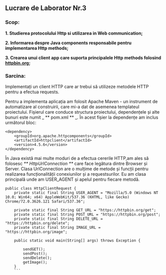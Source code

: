## Lucrare de Laborator Nr.3

### Scop:
__1. Studierea protocolului Http si utilizarea in Web communication;__

__2. Informarea despre Java components responsabile pentru implementarea Http methods;__

__3. Crearea unui client app care suporta principalele Http methods folosind [httpbin.org](httpbin.org);__

### Sarcina:
Implementați un client HTTP care ar trebui să utilizeze metodele HTTP pentru a efectua requests.

Pentru a implementa aplicația am folosit Apache Maven - un instrument de automatizare al construirii,
care mi-a dat de asemenea templateul proiectului. Fișierul care conduce structura proiectului, dependențele și alte bunuri este numit _ ** pom.xml ** _. 
În acest fișier la dependențe am inclus următorul bloc:
```
<dependency>
    <groupId>org.apache.httpcomponents</groupId>
    <artifactId>httpclient</artifactId>
    <version>4.5.6</version>
</dependency>
```
În Java există mai multe moduri de a efectua cererile HTTP,am ales să folosesc _** HttpUrlConnection **_ care
face legătura dintre Browser și Server. Clasa UrlConnection are o mulțime de metode 
și funcții pentru realizarea funcționalității conexiunilor și a requestsurilor. 
Eu am clasa principală unde am USER_AGENT și apelul pentru fiecare metodă.
```
public class HttpClientRequest {
    private static final String USER_AGENT = "Mozilla/5.0 (Windows NT 10.0; Win64; x64) AppleWebKit/537.36 (KHTML, like Gecko) Chrome/72.0.3626.121 Safari/537.36";

    private static final String GET_URL = "https://httpbin.org/get";
    private static final String POST_URL = "https://httpbin.org/post";
    private static final String DELETE_URL = "https://httpbin.org/delete";
    private static final String IMAGE_URL = "https://httpbin.org/image";

    public static void main(String[] args) throws Exception {

        sendGET();
        sendPost();
        sendDelete();
        getImage();
    }
    ```
